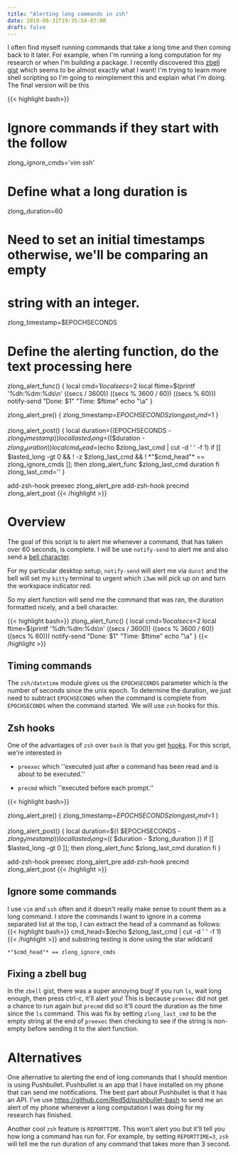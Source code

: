 ```yaml
---
title: "Alerting long commands in zsh"
date: 2019-08-31T19:35:54-07:00
draft: false
---
```


I often find myself running commands that take a long time and then coming back
to it later. For example, when I'm running a long computation for my research
or when I'm building a package. I recently discovered this [zbell
gist](https://gist.github.com/oknowton/8346801) which seems to be almost
exactly what I want! I'm trying to learn more shell scripting so I'm going to
reimplement this and explain what I'm doing. The final version will be this


{{< highlight bash>}}
# Ignore commands if they start with the follow
zlong_ignore_cmds='vim ssh'

# Define what a long duration is
zlong_duration=60

# Need to set an initial timestamps otherwise, we'll be comparing an empty
# string with an integer.
zlong_timestamp=$EPOCHSECONDS

# Define the alerting function, do the text processing here
zlong_alert_func() {
    local cmd=$1
    local secs=$2
    local ftime=$(printf '%dh:%dm:%ds\n' $(($secs / 3600)) $(($secs % 3600 / 60)) $(($secs % 60)))
    notify-send "Done: $1" "Time: $ftime"
    echo "\a"
}

zlong_alert_pre() {
    zlong_timestamp=$EPOCHSECONDS
    zlong_last_cmd=$1
}

zlong_alert_post() {
    local duration=$(($EPOCHSECONDS - $zlong_timestamp))
    local lasted_long=$(($duration - $zlong_duration))
    local cmd_head=$(echo $zlong_last_cmd | cut -d ' ' -f 1)
    if [[ $lasted_long -gt 0 && ! -z $zlong_last_cmd && ! *"$cmd_head"* == zlong_ignore_cmds ]]; then
        zlong_alert_func $zlong_last_cmd duration
    fi
    zlong_last_cmd=''
}

add-zsh-hook preexec zlong_alert_pre
add-zsh-hook precmd zlong_alert_post
{{< /highlight >}}

# Overview

The goal of this script is to alert me whenever a command, that has taken over
60 seconds, is complete. I will be use `notify-send` to alert me and also send
a [bell character](https://en.wikipedia.org/wiki/Bell_character).

For my particular desktop setup, `notify-send` will alert me via `dunst` and
the bell will set my `kitty` terminal to urgent which `i3wm` will pick up on
and turn the workspace indicator red.

So my alert function will send me the command that was ran, the duration
formatted nicely, and a bell character.

{{< highlight bash>}}
zlong_alert_func() {
    local cmd=$1
    local secs=$2
    local ftime=$(printf '%dh:%dm:%ds\n' $(($secs / 3600)) $(($secs % 3600 / 60)) $(($secs % 60)))
    notify-send "Done: $1" "Time: $ftime"
    echo "\a"
}
{{< /highlight >}}


## Timing commands

The `zsh/datetime` module gives us the `EPOCHSECONDS` parameter which is the
number of seconds since the unix epoch. To determine the duration, we just need
to subtract `EPOCHSECONDS` when the command is complete from `EPOCHSECONDS`
when the command started. We will use `zsh` hooks for this.

## Zsh hooks

One of the advantages of `zsh` over `bash` is that you get
[hooks](http://zsh.sourceforge.net/Doc/Release/Functions.html#Hook-Functions).
For this script, we're interested in 

- `preexec` which ''executed just after a command has been read and is about to
  be executed.''

- `precmd` which ''executed before each prompt.''

{{< highlight bash>}}

zlong_alert_pre() {
    zlong_timestamp=$EPOCHSECONDS
    zlong_last_cmd=$1
}

zlong_alert_post() {
    local duration=$(( $EPOCHSECONDS - $zlong_timestamp ))
    local lasted_long=$(( $duration - $zlong_duration ))
    if [[ $lasted_long -gt 0 ]]; then
        zlong_alert_func $zlong_last_cmd duration
    fi
}

add-zsh-hook preexec zlong_alert_pre
add-zsh-hook precmd zlong_alert_post
{{< /highlight >}}

## Ignore some commands

I use `vim` and `ssh` often and it doesn't really make sense to count them as a
long command. I store the commands I want to ignore in a comma separated list
at the top, I can extract the head of a command as follows: 
{{< highlight bash>}}
cmd_head=\$(echo $zlong_last_cmd | cut -d ' ' -f 1)
{{< /highlight >}}
and substring testing is done using the star wildcard 

`*"$cmd_head"* == zlong_ignore_cmds`

## Fixing a zbell bug

In the `zbell` gist, there was a super annoying bug! If you run `ls`, wait long
enough, then press ctrl-c, it'll alert you! This is because `preexec` did not
get a chance to run again but `precmd` did so it'll count the duration as the
time since the `ls` command. This was fix by setting `zlong_last_cmd` to be the
empty string at the end of `preexec` then checking to see if the string is
non-empty before sending it to the alert function.

# Alternatives

One alternative to alerting the end of long commands that I should mention is
using Pushbullet. Pushbullet is an app that I have installed on my phone that
can send me notifications. The best part about Pushbullet is that it has an
API. I've use <https://github.com/Red5d/pushbullet-bash> to send me an alert of
my phone whenever a long computation I was doing for my research has finished.

Another cool `zsh` feature is `REPORTTIME`. This won't alert you but it'll tell
you how long a command has run for. For example, by setting `REPORTTIME=3`,
`zsh` will tell me the run duration of any command that takes more than 3
second.

